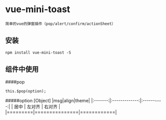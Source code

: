 # vue-mini-toast
```
简单的vue的弹窗插件（pop/alert/confirm/actionSheet）
```

## 安装
```
npm install vue-mini-toast -S
```

## 组件中使用
####pop
```
this.$pop(option);
```
#####option [Object]
|msg|align|theme|
|:-------:|:-------------:|:----------:|
|   居中   |     左对齐    |   右对齐   |
|=========|===============|============|
